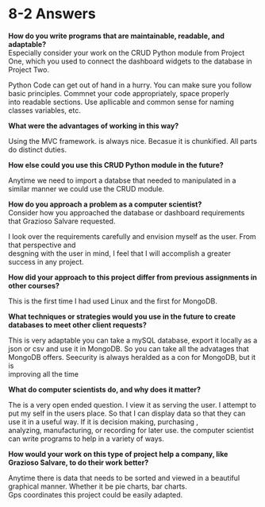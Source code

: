# 8-2 Answers

**How do you write programs that are maintainable, readable, and adaptable?**   
Especially consider your work on the CRUD Python module from Project One, which you used to connect the dashboard widgets to the database in Project Two.  
  
Python Code can get out of hand in a hurry. You can make sure you follow basic principles. Commnet your code appropriately, space properly  
into readable sections. Use apllicable and common sense for naming classes variables, etc.    


**What were the advantages of working in this way?**  

Using the MVC framework. is always nice. Becasue it is chunkified. All parts do distinct duties.

**How else could you use this CRUD Python module in the future?**  

Anytime we need to import a databse that needed to manipulated in a similar manner we could use the CRUD module.


**How do you approach a problem as a computer scientist?**  
 Consider how you approached the database or dashboard requirements that Grazioso Salvare requested.
 
 I look over the requirements carefully and envision myself as the user. From that perspective and   
 desgning with the user in mind, I feel that I will accomplish a greater success in any project.
 
 
 
**How did your approach to this project differ from previous assignments in other courses?** 

This is the first time I had used Linux and the first for MongoDB.


**What techniques or strategies would you use in the future to create databases to meet other client requests?**  

This is very adaptable you can take a mySQL database, export it locally as a json or csv and use it in MongoDB.
So you can take all the advatages that MongoDB offers. Seecurity is always heralded as a con for MongoDB, but it is   
improving all the time
 
**What do computer scientists do, and why does it matter?**  

The is a very open ended question. I view it as serving the user. I attempt to put my self in the users place.
So that I can display data so that they can use it in a useful way. If it is decision making, purchasing ,  
analyzing, manufacturing, or recording for later use. the computer scientist can write programs to help in a variety of ways.


**How would your work on this type of project help a company, like Grazioso Salvare, to do their work better?**  

Anytime there is data that needs to be sorted and viewed in a beautiful graphical manner. Whether it be pie charts, bar charts.  
Gps coordinates this project could be easily adapted.


